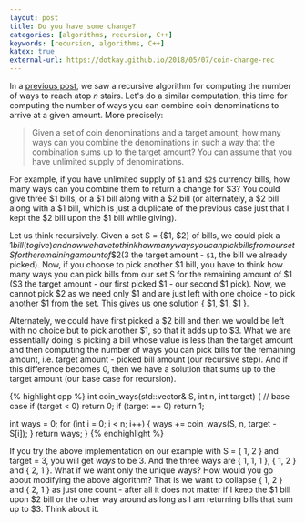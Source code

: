 ```yaml
---
layout: post
title: Do you have some change?
categories: [algorithms, recursion, C++]
keywords: [recursion, algorithms, C++]
katex: true
external-url: https://dotkay.github.io/2018/05/07/coin-change-rec
---
```


In a [previous post](https://dotkay.github.io/2018/05/05/climbing-stairs-recursively), we saw a recursive algorithm for computing the number of ways to reach atop _n_ stairs. Let's do a similar computation, this time for computing the number of ways you can combine coin denominations to arrive at a given amount. More precisely:

> Given a set of coin denominations and a target amount, how many ways can you combine the denominations in such a way that the combination sums up to the target amount? You can assume that you have unlimited supply of denominations.

For example, if you have unlimited supply of `$1` and `$2$` currency bills, how many ways can you combine them to return a change for \$3? You could give three \$1 bills, or a \$1 bill along with a \$2 bill (or alternately, a \$2 bill along with a \$1 bill, which is just a duplicate of the previous case just that I kept the \$2 bill upon the \$1 bill while giving).

Let us think recursively. Given a set S = {$1, $2} of bills, we could pick a $1 bill (to give) and now we have to think how many ways you can pick bills from our set S for the remaining amount of \$2 ($3 the target amount - `$1`, the bill we already picked). Now, if you choose to pick another \$1 bill, you have to think how many ways you can pick bills from our set S for the remaining amount of \$1 (\$3 the target amount - our first picked \$1 - our second \$1 pick). Now, we cannot pick \$2 as we need only \$1 and are just left with one choice - to pick another \$1 from the set. This gives us one solution { \$1, \$1, \$1 }. 

Alternately, we could have first picked a \$2 bill and then we would be left with no choice but to pick another \$1, so that it adds up to \$3. What we are essentially doing is picking a bill whose value is less than the target amount and then computing the number of ways you can pick bills for the remaining amount, i.e. target amount - picked bill amount (our recursive step). And if this difference becomes 0, then we have a solution that sums up to the target amount (our base case for recursion).

{% highlight cpp %}
int coin_ways(std::vector<int>& S, int n, int target)
{
  // base case
  if (target < 0)
    return 0;
  if (target == 0)
    return 1;

  int ways = 0;
  for (int i = 0; i < n; i++)
  {
    ways += coin_ways(S, n, target - S[i]);
  }
  return ways;
}
{% endhighlight %}

If you try the above implementation on our example with S = { 1, 2 } and target = 3, you will get _ways_ to be 3. And the three ways are { 1, 1, 1 }, { 1, 2 } and { 2, 1 }. What if we want only the unique ways? How would you go about modifying the above algorithm? That is we want to collapse { 1, 2 } and { 2, 1 } as just one count - after all it does not matter if I keep the \$1 bill upon \$2 bill or the other way around as long as I am returning bills that sum up to \$3. Think about it.